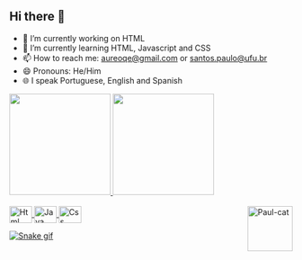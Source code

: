 ## Hi there 👋
- 🔭 I’m currently working on HTML
- 📖 I’m currently learning HTML, Javascript and CSS
- 📫 How to reach me: aureoqe@gmail.com or santos.paulo@ufu.br
- 😄 Pronouns: He/Him
- 🌐 I speak Portuguese, English and Spanish

<div>
  <a href="https://github.com/Paulsantts">
  <img height="180cm" src="https://github-readme-stats.vercel.app/api?username=Paulsantts&show_icons=true&theme=tokyonight&include_all_commits=true&count_private+true"/>
  <img height="180cm" src="https://github-readme-stats.vercel.app/api/top-langs/?username=Paulsantts&layout=compact&langs_count=16&theme=tokyonight"/>
</div>
    
<div style="display: inline_block"><br>
  <img align="center" alt="Html" height="30" width="40" src="https://cdn.jsdelivr.net/gh/devicons/devicon@latest/icons/html5/html5-original.svg">
  <img align="center" alt="Java" height="30" width="40" src="https://cdn.jsdelivr.net/gh/devicons/devicon@latest/icons/javascript/javascript-original.svg">
  <img align="center" alt="Css" height="30" width="40" img src="https://cdn.jsdelivr.net/gh/devicons/devicon@latest/icons/css3/css3-original.svg">

  <img align="right" height="80" width="80" alt="Paul-cat" src="https://media.tenor.com/E2n40PIjRCQAAAAM/cat-cat-meme.gif">
</div>

![Snake gif](https://github.com/Paulsantts/Paulsantts/blob/output/github-contribution-grid-snake.svg)


